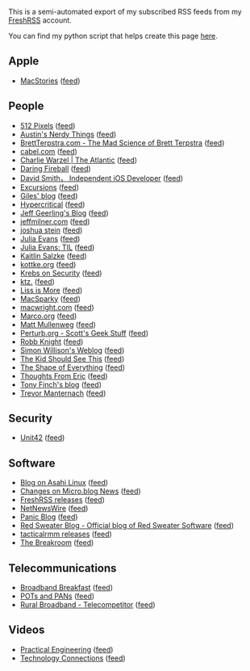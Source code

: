 <!--
.. title: Blogroll
.. slug: blogroll
.. date: 2023-11-19 08:42:50 UTC-07:00
.. tags: 
.. category: 
.. link: 
.. description: 
.. type: text
-->

This is a semi-automated export of my subscribed RSS feeds from my [FreshRSS](https://www.freshrss.org/) account.

You can find my python script that helps create this page [here](https://github.com/tmanternach/tmanternach.github.io/blob/src/blogroll-convert.py).

## Apple

- [MacStories](https://www.macstories.net/) ([feed](https://www.macstories.net/feed/))


## People

- [512 Pixels](http://512pixels.net/) ([feed](https://feedpress.me/512pixels))
- [Austin's Nerdy Things](https://austinsnerdythings.com/) ([feed](https://austinsnerdythings.com/feed/))
- [BrettTerpstra.com - The Mad Science of Brett Terpstra](https://brettterpstra.com/) ([feed](http://brett.trpstra.net/brettterpstra))
- [cabel.com](https://cabel.com/) ([feed](https://cabel.com/feed/))
- [Charlie Warzel | The Atlantic](https://www.theatlantic.com/author/charlie-warzel/) ([feed](https://www.theatlantic.com/feed/author/charlie-warzel/))
- [Daring Fireball](https://daringfireball.net/) ([feed](https://daringfireball.net/feeds/main))
- [David Smith， Independent iOS Developer](http://david-smith.org/) ([feed](https://www.david-smith.org/atom.xml))
- [Excursions](https://www.amitgawande.com/) ([feed](https://www.amitgawande.com/feed.xml))
- [Giles' blog](https://www.gilesthomas.com/) ([feed](https://www.gilesthomas.com/feed/rss.xml))
- [Hypercritical](http://hypercritical.co/) ([feed](https://hypercritical.co/feeds/main))
- [Jeff Geerling's Blog](http://www.jeffgeerling.com/) ([feed](https://www.jeffgeerling.com/blog.xml))
- [jeffmilner.com](https://jeffmilner.com/) ([feed](https://jeffmilner.com/index.php/feed/))
- [joshua stein](https://jcs.org/) ([feed](https://jcs.org/rss))
- [Julia Evans](http://jvns.ca/) ([feed](https://jvns.ca/atom.xml))
- [Julia Evans: TIL](http://jvns.ca/til) ([feed](https://jvns.ca/til/atom.xml))
- [Kaitlin Salzke](https://kaitlinsalzke.com/) ([feed](https://kaitlinsalzke.com/feed/))
- [kottke.org](http://kottke.org/) ([feed](http://feeds.kottke.org/main))
- [Krebs on Security](https://krebsonsecurity.com/) ([feed](https://krebsonsecurity.com/feed/))
- [ktz.](https://blog.ktz.me/) ([feed](https://blog.ktz.me/rss/))
- [Liss is More](https://www.caseyliss.com/) ([feed](https://www.caseyliss.com/rss))
- [MacSparky](https://www.macsparky.com/blog/category/not-labs/) ([feed](https://www.macsparky.com/blog/category/not-labs/feed/))
- [macwright.com](https://macwright.com/) ([feed](https://macwright.com/rss.xml))
- [Marco.org](https://marco.org/) ([feed](https://marco.org/rss))
- [Matt Mullenweg](https://ma.tt/) ([feed](https://ma.tt/feed/))
- [Perturb.org - Scott's Geek Stuff](http://www.perturb.org/) ([feed](https://www.perturb.org/rss.php))
- [Robb Knight](https://rknight.me/) ([feed](https://rknight.me/feed.xml))
- [Simon Willison's Weblog](http://simonwillison.net/) ([feed](https://simonwillison.net/atom/everything/))
- [The Kid Should See This](https://thekidshouldseethis.com/) ([feed](https://thekidshouldseethis.com/feed))
- [The Shape of Everything](https://shapeof.com/) ([feed](https://shapeof.com/rss.xml))
- [Thoughts From Eric](https://meyerweb.com/eric/thoughts) ([feed](https://meyerweb.com/eric/thoughts/feed/?scope=full))
- [Tony Finch's blog](https://dotat.at/@/blog.html) ([feed](https://dotat.at/@/blog.atom))
- [Trevor Manternach](https://www.trevormanternach.com/) ([feed](https://www.trevormanternach.com/feed.xml))


## Security

- [Unit42](https://unit42.paloaltonetworks.com/) ([feed](https://feeds.feedburner.com/Unit42))


## Software

- [Blog on Asahi Linux](https://asahilinux.org/blog/) ([feed](https://asahilinux.org/blog/index.xml))
- [Changes on Micro.blog News](https://news.micro.blog/categories/changes/) ([feed](https://news.micro.blog/categories/changes/feed.xml))
- [FreshRSS releases](https://github.com/FreshRSS/FreshRSS/) ([feed](https://github.com/FreshRSS/FreshRSS/releases.atom))
- [NetNewsWire](https://nnw.ranchero.com/) ([feed](https://nnw.ranchero.com/feed.xml))
- [Panic Blog](https://panic.com/blog) ([feed](https://panic.com/blog/feed/))
- [Red Sweater Blog - Official blog of Red Sweater Software](https://redsweater.com/blog) ([feed](https://redsweater.com/blog/feed))
- [tacticalrmm releases](https://github.com/amidaware/tacticalrmm/releases) ([feed](https://github.com/amidaware/tacticalrmm/releases.atom))
- [The Breakroom](https://blog.iconfactory.com/) ([feed](https://blog.iconfactory.com/feed/))


## Telecommunications

- [Broadband Breakfast](https://broadbandbreakfast.com/) ([feed](https://broadbandbreakfast.com/rss/))
- [POTs and PANs](https://potsandpansbyccg.com/) ([feed](https://potsandpansbyccg.com/feed/))
- [Rural Broadband - Telecompetitor](https://www.telecompetitor.com/tag/rural-broadband/) ([feed](https://www.telecompetitor.com/tag/rural-broadband/feed/))


## Videos

- [Practical Engineering](https://www.youtube.com/channel/UCMOqf8ab-42UUQIdVoKwjlQ) ([feed](https://www.youtube.com/feeds/videos.xml?channel_id=UCMOqf8ab-42UUQIdVoKwjlQ))
- [Technology Connections](https://www.youtube.com/channel/UCy0tKL1T7wFoYcxCe0xjN6Q) ([feed](https://www.youtube.com/feeds/videos.xml?channel_id=UCy0tKL1T7wFoYcxCe0xjN6Q))
